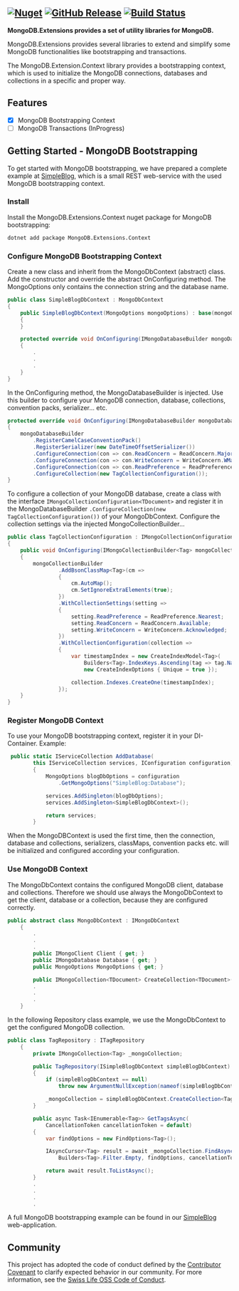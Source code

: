 ## [![Nuget](https://img.shields.io/nuget/v/MongoDB.Extensions.Context.svg?style=flat)](https://www.nuget.org/packages/MongoDB.Extensions.Context) [![GitHub Release](https://img.shields.io/github/release/SwissLife-OSS/mongo-extensions.svg?style=flat)](https://github.com/SwissLife-OSS/Mongo-extensions/releases/latest) [![Build Status](https://dev.azure.com/swisslife-oss/swisslife-oss/_apis/build/status/MongoDB.Extensions.Release?branchName=master)](https://dev.azure.com/swisslife-oss/swisslife-oss/_build/latest?definitionId=11&branchName=master) 

**MongoDB.Extensions provides a set of utility libraries for MongoDB.**

MongoDB.Extensions provides several libraries to extend and simplify some MongoDB functionalities like bootstrapping and transactions.

The MongoDB.Extension.Context library provides a bootstrapping context, which is used to initialize the MongoDB connections, databases and collections in a specific and proper way.

## Features

- [x] MongoDB Bootstrapping Context
- [ ] MongoDB Transactions (InProgress)

## Getting Started - MongoDB Bootstrapping

To get started with MongoDB bootstrapping, we have prepared a complete example at [SimpleBlog](https://swisslife-oss.github.io/mongo-extensions/samples/), which is a small REST web-service with the used MongoDB bootstrapping context.

### Install

Install the MongoDB.Extensions.Context nuget package for MongoDB bootstrapping:

```bash
dotnet add package MongoDB.Extensions.Context
```

### Configure MongoDB Bootstrapping Context

Create a new class and inherit from the MongoDbContext (abstract) class. Add the constructor and override the abstract OnConfiguring method. The MongoOptions only contains the connection string and the database name.

```csharp
public class SimpleBlogDbContext : MongoDbContext
{
    public SimpleBlogDbContext(MongoOptions mongoOptions) : base(mongoOptions)
    {
    }

    protected override void OnConfiguring(IMongoDatabaseBuilder mongoDatabaseBuilder)
    {
        .
        .
        .
    }
}
```

In the OnConfiguring method, the MongoDatabaseBuilder is injected. Use this builder to configure your MongoDB connection, database, collections, convention packs, serializer... etc.

```csharp
protected override void OnConfiguring(IMongoDatabaseBuilder mongoDatabaseBuilder)
{
    mongoDatabaseBuilder
        .RegisterCamelCaseConventionPack()
        .RegisterSerializer(new DateTimeOffsetSerializer())
        .ConfigureConnection(con => con.ReadConcern = ReadConcern.Majority)
        .ConfigureConnection(con => con.WriteConcern = WriteConcern.WMajority)
        .ConfigureConnection(con => con.ReadPreference = ReadPreference.Primary)
        .ConfigureCollection(new TagCollectionConfiguration());
}
```

To configure a collection of your MongoDB database, create a class with the interface ```IMongoCollectionConfiguration<TDocument>``` and
register it in the MongoDatabaseBuilder ```.ConfigureCollection(new TagCollectionConfiguration())``` of your MongoDbContext. Configure the collection settings via the injected MongoCollectionBuilder...

```csharp
public class TagCollectionConfiguration : IMongoCollectionConfiguration<Tag>
{
    public void OnConfiguring(IMongoCollectionBuilder<Tag> mongoCollectionBuilder)
    {
        mongoCollectionBuilder
                .AddBsonClassMap<Tag>(cm => 
                {
                    cm.AutoMap();
                    cm.SetIgnoreExtraElements(true);
                })
                .WithCollectionSettings(setting =>
                {
                    setting.ReadPreference = ReadPreference.Nearest;
                    setting.ReadConcern = ReadConcern.Available;
                    setting.WriteConcern = WriteConcern.Acknowledged;
                })
                .WithCollectionConfiguration(collection =>
                {
                    var timestampIndex = new CreateIndexModel<Tag>(
                        Builders<Tag>.IndexKeys.Ascending(tag => tag.Name),
                        new CreateIndexOptions { Unique = true });

                    collection.Indexes.CreateOne(timestampIndex);
                });
    }
}
```

### Register MongoDB Context

To use your MongoDB bootstrapping context, register it in your DI-Container.
Example:

```csharp
 public static IServiceCollection AddDatabase(
        this IServiceCollection services, IConfiguration configuration)
        {
            MongoOptions blogDbOptions = configuration
                .GetMongoOptions("SimpleBlog:Database");

            services.AddSingleton(blogDbOptions);
            services.AddSingleton<SimpleBlogDbContext>();

            return services;
        }
```

When the MongoDBContext is used the first time, then the connection, database and collections, serializers, classMaps, convention packs etc. will be initialized and configured according your configuration.

### Use MongoDB Context
The MongoDbContext contains the configured MongoDB client, database and collections. Therefore we should use always the MongoDbContext to get the client, database or a collection, because they are configured correctly.

```csharp
public abstract class MongoDbContext : IMongoDbContext
    {
        .
        .
        .
        public IMongoClient Client { get; }
        public IMongoDatabase Database { get; }
        public MongoOptions MongoOptions { get; }

        public IMongoCollection<TDocument> CreateCollection<TDocument>() where TDocument : class;
        .
        .
        .
    }
```

In the following Repository class example, we use the MongoDbContext to get the configured MongoDB collection.

```csharp
public class TagRepository : ITagRepository
    {
        private IMongoCollection<Tag> _mongoCollection;

        public TagRepository(ISimpleBlogDbContext simpleBlogDbContext)
        {
            if (simpleBlogDbContext == null)
                throw new ArgumentNullException(nameof(simpleBlogDbContext));

            _mongoCollection = simpleBlogDbContext.CreateCollection<Tag>();
        }

        public async Task<IEnumerable<Tag>> GetTagsAsync(
            CancellationToken cancellationToken = default)
        {
            var findOptions = new FindOptions<Tag>();

            IAsyncCursor<Tag> result = await _mongoCollection.FindAsync<Tag>(
                Builders<Tag>.Filter.Empty, findOptions, cancellationToken);

            return await result.ToListAsync();
        }
        .
        .
        .
        .
```

A full MongoDB bootstrapping example can be found in our [SimpleBlog](https://swisslife-oss.github.io/mongo-extensions/samples/) web-application.

## Community

This project has adopted the code of conduct defined by the [Contributor Covenant](https://contributor-covenant.org/)
to clarify expected behavior in our community. For more information, see the [Swiss Life OSS Code of Conduct](https://swisslife-oss.github.io/coc).
